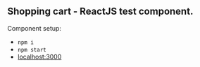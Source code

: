 ## Shopping cart - ReactJS test component.

Component setup:

* `npm i`
* `npm start`
* [localhost:3000](http://localhost:3000/)
